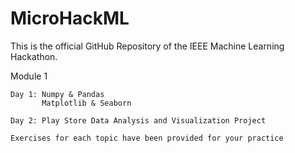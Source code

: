 # MicroHackML


This is the official GitHub Repository of the IEEE Machine Learning Hackathon. 

Module 1 
    
    Day 1: Numpy & Pandas 
           Matplotlib & Seaborn 
           
    Day 2: Play Store Data Analysis and Visualization Project    
    
    Exercises for each topic have been provided for your practice
